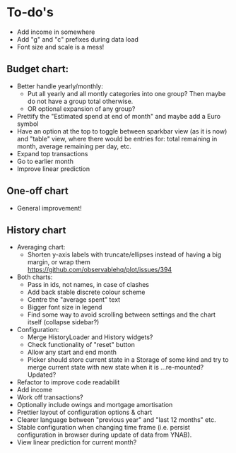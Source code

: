 # To-do's

- Add income in somewhere
- Add "g" and "c" prefixes during data load
- Font size and scale is a mess!

## Budget chart:

- Better handle yearly/monthly:
  - Put all yearly and all montly categories into one group? Then maybe do not have a group total otherwise.
  - OR optional expansion of any group?
- Prettify the "Estimated spend at end of month" and maybe add a Euro symbol
- Have an option at the top to toggle between sparkbar view (as it is now) and "table" view, where there would be entries for: total remaining in month, average remaining per day, etc.
- Expand top transactions
- Go to earlier month
- Improve linear prediction

## One-off chart

- General improvement!

## History chart

- Averaging chart:
  - Shorten y-axis labels with truncate/ellipses instead of having a big margin, or wrap them
    https://github.com/observablehq/plot/issues/394
- Both charts:
  - Pass in ids, not names, in case of clashes
  - Add back stable discrete colour scheme
  - Centre the "average spent" text
  - Bigger font size in legend
  - Find some way to avoid scrolling between settings and the chart itself (collapse sidebar?)
- Configuration:
  - Merge HistoryLoader and History widgets?
  - Check functionality of "reset" button
  - Allow any start and end month
  - Picker should store current state in a Storage of some kind and try to merge current state with new state
    when it is ...re-mounted? Updated?
- Refactor to improve code readabilit
- Add income 
- Work off transactions?
- Optionally include owings and mortgage amortisation 
- Prettier layout of configuration options & chart
- Clearer language between "previous year" and "last 12 months" etc.
- Stable configuration when changing time frame (i.e. persist configuration in browser during update of data from YNAB).
- View linear prediction for current month?
